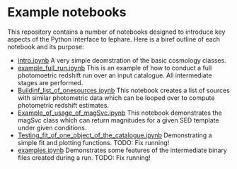 # Example notebooks

This repository contains a number of notebooks designed to introduce key aspects of the Python interface to lephare. 
Here is a biref outline of each notebook and its purpose:

- [intro.ipynb](intro.ipynb) A very simple deomstration of the basic cosmology classes.
- [example_full_run.ipynb](example_full_run.ipynb) This is an example of how to conduct a full photomoetric redshift run over an input catalogue. All intermediate stages are performed.
- [Buildinf_list_of_onesources.ipynb](Buildinf_list_of_onesources.ipynb) This notebook creates a list of sources with similar photometric data which can be looped over to compute photometric redshift estimates.
- [Example_of_usage_of_magSvc.ipynb](Example_of_usage_of_magSvc.ipynb) This notebook demonstrates the magSvc class which can return magnitudes for a given SED template under given conditions.
- [Testing_fit_of_one_object_of_the_catalogue.ipynb](Testing_fit_of_one_object_of_the_catalogue.ipynb) Demonstrating a simple fit and plotting functions. TODO: Fix running!
- [examples.ipynb](examples.ipynb) Demonstrates some features of the intermediate binary files created during a run. TODO: Fix running!
